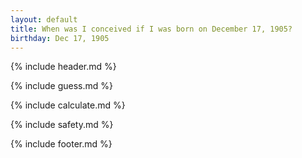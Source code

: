 ```yaml
---
layout: default
title: When was I conceived if I was born on December 17, 1905?
birthday: Dec 17, 1905
---
```


{% include header.md %}

{% include guess.md %}

{% include calculate.md %}

{% include safety.md %}

{% include footer.md %}



